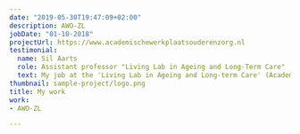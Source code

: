 ```yaml
---
date: "2019-05-30T19:47:09+02:00"
description: AWO-ZL
jobDate: "01-10-2018"
projectUrl: https://www.academischewerkplaatsouderenzorg.nl
testimonial:
  name: Sil Aarts
  role: Assistant professor "Living Lab in Ageing and Long-Term Care"
  text: My job at the 'Living Lab in Ageing and Long-term Care' (Academische Werkplaarts Ouderenzorg Zuid-Limburg, AWO-ZL) is a perfect combination of healthcare, science and education. The living lab, which is a Academic Collaborative Centre on Care for Older People (ACC-OP), is a formal multidisciplinary network consisting of Maastricht University, seven large long-term care organizations, Gilde Intermediate Vocational Training Institute and Zuyd University of Applied Sciences, all located in the southern part of the Netherlands. The model was developed in 1998 as collaboration between Maastricht University and one long-term care organization. Now we cover seven long-term care organizations, including about 100 care locations and about 15,000 long-term care staff. In this living lab we aim for structural multidisciplinary collaboration between research, policy, education and practice. This is essential to improve quality of long-term care in nursing homes.
thumbnail: sample-project/logo.png
title: My work
work: 
- AWO-ZL

---
```

